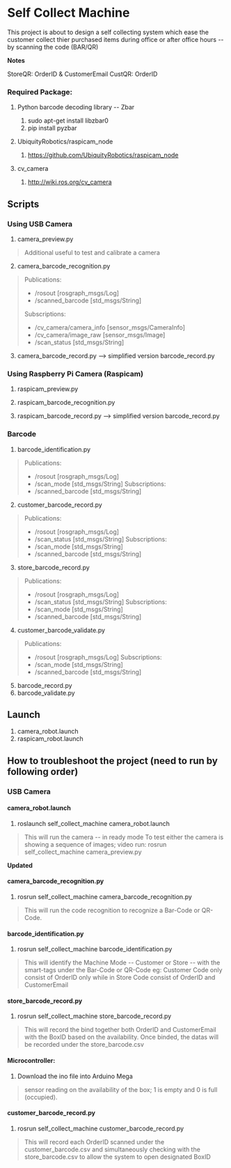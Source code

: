 # Self Collect Machine

This project is about to design a self collecting system which ease the customer 
collect thier purchased items during office or after office hours -- by scanning
the code (BAR/QR)

**Notes**

StoreQR: OrderID & CustomerEmail
CustQR: OrderID

### Required Package:
1. Python barcode decoding library -- Zbar
	1. sudo apt-get install libzbar0
	2. pip install pyzbar

2. UbiquityRobotics/raspicam_node
	1. https://github.com/UbiquityRobotics/raspicam_node

3. cv_camera
	1. http://wiki.ros.org/cv_camera

## Scripts
### Using USB Camera
1. camera_preview.py
> Additional useful to test and calibrate a camera

2. camera_barcode_recognition.py
> Publications: 
> * /rosout [rosgraph_msgs/Log]
> * /scanned_barcode [std_msgs/String]
>
> Subscriptions: 
> * /cv_camera/camera_info [sensor_msgs/CameraInfo]
> * /cv_camera/image_raw [sensor_msgs/Image]
> * /scan_status [std_msgs/String]

3. camera_barcode_record.py --> simplified version barcode_record.py

### Using Raspberry Pi Camera (Raspicam)
1. raspicam_preview.py

2. raspicam_barcode_recognition.py

3. raspicam_barcode_record.py --> simplified version barcode_record.py

### Barcode
1. barcode_identification.py
> Publications: 
>  * /rosout [rosgraph_msgs/Log]
>  * /scan_mode [std_msgs/String]
> Subscriptions: 
>  * /scanned_barcode [std_msgs/String]

2. customer_barcode_record.py
> Publications: 
>  * /rosout [rosgraph_msgs/Log]
>  * /scan_status [std_msgs/String]
> Subscriptions: 
>  * /scan_mode [std_msgs/String]
>  * /scanned_barcode [std_msgs/String]

3. store_barcode_record.py
> Publications: 
>  * /rosout [rosgraph_msgs/Log]
>  * /scan_status [std_msgs/String]
> Subscriptions: 
>  * /scan_mode [std_msgs/String]
>  * /scanned_barcode [std_msgs/String]

4. customer_barcode_validate.py
> Publications: 
>  * /rosout [rosgraph_msgs/Log]
> Subscriptions: 
>  * /scan_mode [std_msgs/String]
>  * /scanned_barcode [std_msgs/String]

5. barcode_record.py
6. barcode_validate.py

## Launch
1. camera_robot.launch
2. raspicam_robot.launch

## How to troubleshoot the project (need to run by following order)
### USB Camera
#### camera_robot.launch
1. roslaunch self_collect_machine camera_robot.launch
> This will run the camera -- in ready mode
> To test either the camera is showing a sequence of images; video run:
> rosrun self_collect_machine camera_preview.py

**Updated**

#### camera_barcode_recognition.py
1. rosrun self_collect_machine camera_barcode_recognition.py
> This will run the code recognition to recognize a Bar-Code or QR-Code.

#### barcode_identification.py
1. rosrun self_collect_machine barcode_identification.py
> This will identify the Machine Mode -- Customer or Store -- with the 
> smart-tags under the Bar-Code or QR-Code eg: Customer Code only consist of 
> OrderID only while in Store Code consist of OrderID and CustomerEmail

#### store_barcode_record.py
1. rosrun self_collect_machine store_barcode_record.py
> This will record the bind together both OrderID and CustomerEmail with the
> BoxID based on the availability. Once binded, the datas will be recorded
> under the store_barcode.csv

#### Microcontroller: 
1. Download the ino file into Arduino Mega 
> sensor reading on the availability of the box; 1 is empty and 0 is full (occupied).

#### customer_barcode_record.py
1. rosrun self_collect_machine customer_barcode_record.py
> This will record each OrderID scanned under the customer_barcode.csv and 
> simultaneously checking with the store_barcode.csv to allow the system to 
> open designated BoxID

